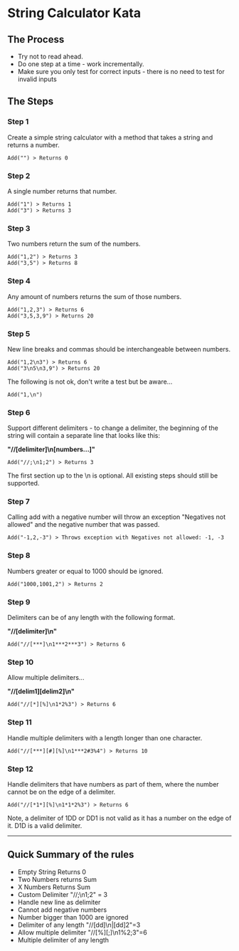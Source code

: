 # String Calculator Kata

## The Process

- Try not to read ahead.  
- Do one step at a time - work incrementally.  
- Make sure you only test for correct inputs - there is no need to test for invalid inputs

## The Steps 

### Step 1 

Create a simple string calculator with a method that takes a string and returns a number.  

~~~
Add("") > Returns 0
~~~

### Step 2 

A single number returns that number.  

~~~
Add("1") > Returns 1
Add("3") > Returns 3
~~~

### Step 3 

Two numbers return the sum of the numbers.  

~~~
Add("1,2") > Returns 3
Add("3,5") > Returns 8
~~~

### Step 4 

Any amount of numbers returns the sum of those numbers.  

~~~
Add("1,2,3") > Returns 6
Add("3,5,3,9") > Returns 20
~~~

### Step 5 

New line breaks and commas should be interchangeable between numbers.  

~~~
Add("1,2\n3") > Returns 6
Add("3\n5\n3,9") > Returns 20
~~~

The following is not ok, don't write a test but be aware... 

~~~
Add("1,\n")
~~~

### Step 6 

Support different delimiters - to change a delimiter, the beginning of the string will contain a separate line that looks like this:   

**"//[delimiter]\n[numbers...]"**  

~~~
Add("//;\n1;2") > Returns 3  
~~~

The first section up to the \n is optional. All existing steps should still be supported.  

### Step 7 

Calling add with a negative number will throw an exception "Negatives not allowed" and the negative number that was passed.  

~~~
Add("-1,2,-3") > Throws exception with Negatives not allowed: -1, -3  
~~~

### Step 8 

Numbers greater or equal to 1000 should be ignored.  

~~~
Add("1000,1001,2") > Returns 2  
~~~

### Step 9 

Delimiters can be of any length with the following format.  

**"//[delimiter]\n"**  

~~~
Add("//[***]\n1***2***3") > Returns 6  
~~~

### Step 10 

Allow multiple delimiters...  

**"//[delim1][delim2]\n"**

~~~
Add("//[*][%]\n1*2%3") > Returns 6  
~~~

### Step 11 

Handle multiple delimiters with a length longer than one character.  

~~~
Add("//[***][#][%]\n1***2#3%4") > Returns 10  
~~~

### Step 12 

Handle delimiters that have numbers as part of them, where the number cannot be on the edge of a delimiter.  

~~~
Add("//[*1*][%]\n1*1*2%3") > Returns 6  
~~~

Note, a delimiter of 1DD or DD1 is not valid as it has a number on the edge of it. D1D is a valid delimiter.

----------------------------------------------------------------------------------------------

## Quick Summary of the rules #

- Empty String Returns 0  
- Two Numbers returns Sum  
- X Numbers Returns Sum  
- Custom Delimiter "//;\n1;2" = 3  
- Handle new line as delimiter  
- Cannot add negative numbers  
- Number bigger than 1000 are ignored  
- Delimiter of any length "//[dd]\n|[dd]2"=3  
- Allow multiple delimiter "//[%][;]\n1%2;3"=6  
- Multiple delimiter of any length  
